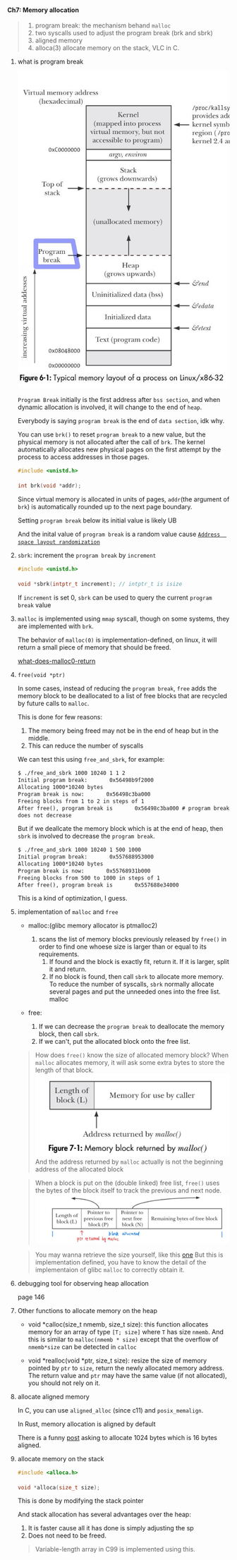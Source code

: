 #### Ch7: Memory allocation

> 1. program break: the mechanism behand `malloc`
> 2. two syscalls used to adjust the program break (brk and sbrk)
> 3. aligned memory
> 4. alloca(3) allocate memory on the stack, VLC in C.

1. what is program break

   ![diagram](https://github.com/SteveLauC/pic/blob/main/photo_2022-08-02_09-40-52.jpg)

   `Program Break` initially is the first address after `bss section`, and when 
   dynamic allocation is involved, it will change to the end of `heap`. 

   Everybody is saying `program break` is the end of `data section`, idk why.

   You can use `brk()` to reset `program break` to a new value, but the physical
   memory is not allocated after the call of `brk`. The kernel automatically 
   allocates new physical pages on the first attempt by the process to access
   addresses in those pages.

   ```c
   #include <unistd.h>
    
   int brk(void *addr);
   ```

   Since virtual memory is allocated in units of pages, `addr`(the argument of
   `brk`) is automatically rounded up to the next page boundary.

   Setting `program break` below its initial value is likely UB

   And the inital value of `program break` is a random value cause [`Address 
   space layout randomization`](https://en.wikipedia.org/wiki/Address_space_layout_randomization)

2. `sbrk`: increment the `program break` by `increment`
  
   ```c
   #include <unistd.h>
    
   void *sbrk(intptr_t increment); // intptr_t is isize
   ```

   If `increment` is set 0, `sbrk` can be used to query the current `program break`
   value

3. `malloc` is implemented using `mmap` syscall, though on some systems, they
   are implemented with `brk`.

   The behavior of `malloc(0)` is implementation-defined, on linux, it will return
   a small piece of memory that should be freed.

   [what-does-malloc0-return](https://stackoverflow.com/questions/2132273/what-does-malloc0-return)

4. `free(void *ptr)`

   In some cases, instead of reducing the `program break`, `free` adds the 
   memory block to be deallocated to a list of free blocks that are recycled 
   by future calls to `malloc`.

   This is done for few reasons:
   1. The memory being freed may not be in the end of heap but in the middle.
   2. This can reduce the number of syscalls


   We can test this using `free_and_sbrk`, for example:
   ```shell
   $ ./free_and_sbrk 1000 10240 1 1 2
   Initial program break:       0x56498b9f2000
   Allocating 1000*10240 bytes
   Program break is now:       0x56498c3ba000
   Freeing blocks from 1 to 2 in steps of 1
   After free(), program break is       0x56498c3ba000 # program break does not decrease
   ```

   But if we deallcate the memory block which is at the end of heap, then `sbrk` is 
   involved to decrease the `program break`.
   ```shell
   $ ./free_and_sbrk 1000 10240 1 500 1000
   Initial program break:       0x557688953000
   Allocating 1000*10240 bytes
   Program break is now:       0x55768931b000
   Freeing blocks from 500 to 1000 in steps of 1
   After free(), program break is       0x557688e34000
   ```

   This is a kind of optimization, I guess.

5. implementation of `malloc` and `free`

   * malloc:(glibc memory allocator is ptmalloc2)
     1. scans the list of memory blocks previously released by `free()` in order
     to find one whoese size is larger than or equal to its requirements.
        1. If found and the block is exactly fit, return it. If it is larger, split
        it and return.
        2. If no block is found, then call `sbrk` to allocate more memory. To
	reduce the number of syscalls, `sbrk` normally allocate several pages
	and put the unneeded ones into the free list.
   malloc

   * free: 
     1. If we can decrease the `program break` to deallocate the memory block,
     then call `sbrk`.
     2. If we can't, put the allocated block onto the free list.

   > How does `free()` know the size of allocated memory block?
   > When `malloc` allocates memory, it will ask some extra bytes to store the length
   > of that block.
   > ![diagram](https://github.com/SteveLauC/pic/blob/main/photo_2022-08-05_08-25-57.jpg)
   > And the address returned by `malloc` actually is not the beginning address of
   > the allocated block
   
   > When a block is put on the (double linked) free list, `free()` uses the bytes
   > of the block itself to track the previous and next node.
   > ![diagram](https://github.com/SteveLauC/pic/blob/main/photo_2022-08-05_08-47-18.jpg)
   
   > You may wanna retrieve the size yourself, like this [one](https://stackoverflow.com/questions/5451104/how-to-get-memory-block-length-after-malloc)
   > But this is implementation defined, you have to know the detail of the implementaion
   > of glibc `malloc` to correctly obtain it.

6. debugging tool for observing heap allocation
   
   page 146

7. Other functions to allocate memory on the heap

   * void *calloc(size_t nmemb, size_t size): this function allocates memory 
   for an array of type `[T; size]` where `T` has size `nmemb`. And this is similar
   to `malloc(nmemb * size)` except that the overflow of `nmemb*size` can 
   be detected in `calloc`

   * void *realloc(void *ptr, size_t size): resize the size of memory pointed by
   `ptr` to `size`, return the newly allocated memory address. The return value
   and `ptr` may have the same value (if not allocated), you should not rely on
   it.


8. allocate aligned memory
   
   In C, you can use `aligned_alloc` (since c11) and `posix_memalign`.

   In Rust, memory allocation is aligned by default

   There is a funny [post](https://stackoverflow.com/questions/227897/how-to-allocate-aligned-memory-only-using-the-standard-library)
   asking to allocate 1024 bytes which is 16 bytes aligned.

9. allocate memory on the stack
  
   ```c
   #include <alloca.h>

   void *alloca(size_t size);
   ```

   This is done by modifying the stack pointer

   And stack allocation has several advantages over the heap:
   1. It is faster cause all it has done is simply adjusting the sp
   2. Does not need to be freed.

   > Variable-length array in C99 is implemented using this.

